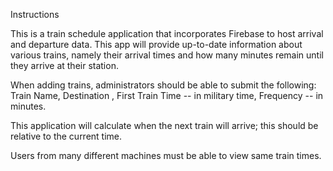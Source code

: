 Instructions

This is a train schedule application that incorporates Firebase to host arrival and departure data. This app will provide up-to-date information about various trains, namely their arrival times and how many minutes remain until they arrive at their station.

When adding trains, administrators should be able to submit the following:
    Train Name,
    Destination ,
    First Train Time -- in military time,
    Frequency -- in minutes.

This application will calculate when the next train will arrive; this should be relative to the current time.

Users from many different machines must be able to view same train times.